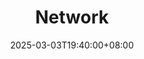 ---
weight: 6000
title: "Network"
description: "计算机网络是非常重要的知识点，它涉及到计算机之间的通信和数据传输。在网络中，数据被封装成一个个的包（packet），通过网络协议进行传输。在网络层面上，需要考虑的因素包括网络拓扑结构、路由选择算法、拥塞控制等。在网络编程中，需要了解TCP/IP协议栈、Socket编程等技术。"
icon: "javascript"
date: "2025-03-03T19:40:00+08:00"
lastmod: "2025-03-03T19:40:00+08:00"
draft: false
toc: true
---